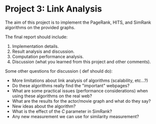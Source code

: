 # Project 3: Link Analysis
The aim of this project  is to implement the PageRank, HITS, and 
SimRank algorithms on the provided graphs.

The final report should include:
1. Implementation details.
2. Result analysis and discussion.
3. Computation performance analysis.
4. Discussion (what you learned from this project and other comments).

Some other questions for discussion ( def should do):
- More limitations about link analysis of algorithms (scalability, etc...?)
- Do these algorithms really find the "important" webpages?
- What are some practical issues (performance considerations) when using these algorithms on the real web?
- What are the results for the actor/movie graph and what do they say?
- New ideas about the algorithm?
- What is the effect of the *C* parameter in SimRank?
- Any new measurement we can use for similarity measurement?
